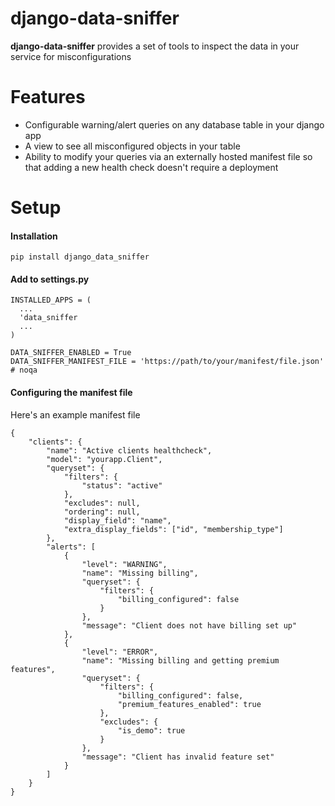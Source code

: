 django-data-sniffer
================

**django-data-sniffer** provides a set of tools to inspect the data in your
service for misconfigurations

Features
========

- Configurable warning/alert queries on any database table in your django app
- A view to see all misconfigured objects in your table
- Ability to modify your queries via an externally hosted manifest file so
that adding a new health check doesn't require a deployment

Setup
=============

#### Installation

    pip install django_data_sniffer

#### Add to settings.py
    
    INSTALLED_APPS = (
      ...
      'data_sniffer
      ...
    )
    
    DATA_SNIFFER_ENABLED = True
    DATA_SNIFFER_MANIFEST_FILE = 'https://path/to/your/manifest/file.json'  # noqa

#### Configuring the manifest file
Here's an example manifest file

    {
        "clients": {
            "name": "Active clients healthcheck",
            "model": "yourapp.Client",
            "queryset": {
                "filters": {
                    "status": "active"
                },
                "excludes": null,
                "ordering": null,
                "display_field": "name",
                "extra_display_fields": ["id", "membership_type"]
            },
            "alerts": [
                {
                    "level": "WARNING",
                    "name": "Missing billing",
                    "queryset": {
                        "filters": {
                            "billing_configured": false
                        }
                    },
                    "message": "Client does not have billing set up"
                },
                {
                    "level": "ERROR",
                    "name": "Missing billing and getting premium features",
                    "queryset": {
                        "filters": {
                            "billing_configured": false,
                            "premium_features_enabled": true
                        },
                        "excludes": {
                            "is_demo": true
                        }
                    },
                    "message": "Client has invalid feature set"
                }
            ]
        }
    }

    
    
